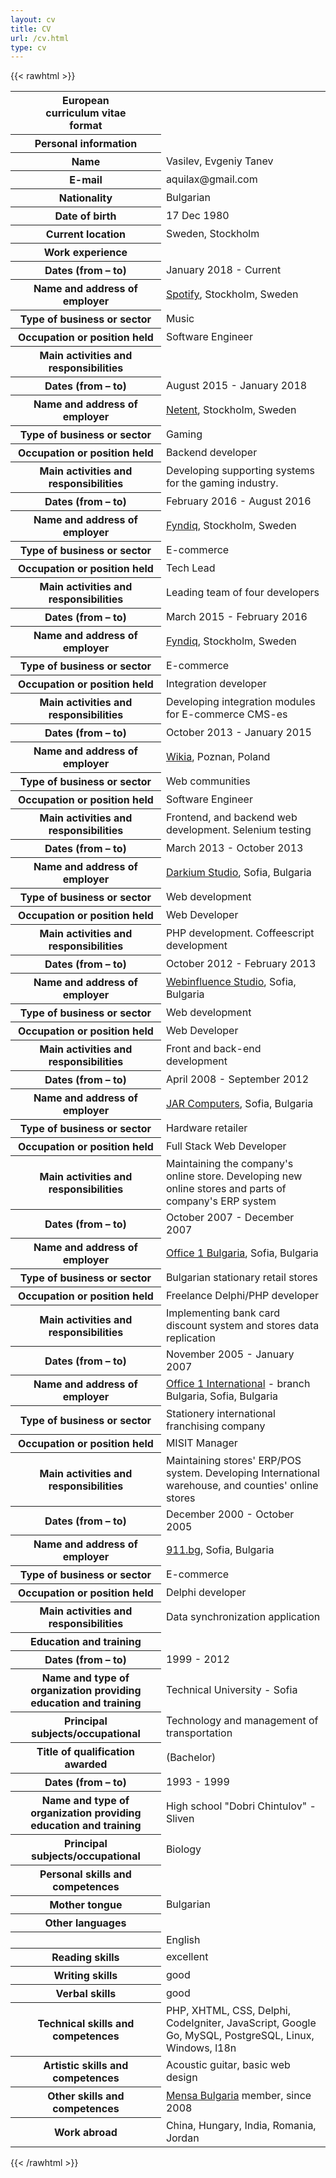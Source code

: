 ```yaml
---
layout: cv
title: CV
url: /cv.html
type: cv
---
```

{{< rawhtml >}}
<table id="cv">
  <tr>
    <th class="h1">European<br />curriculum vitae<br />format</th>
    <td></td>
  </tr>
  <tr>
    <th class="h2">Personal information</th>
    <td></td>
  </tr>
  <tr>
    <th>Name</th>
    <td itemprop="name">Vasilev, Evgeniy Tanev</td>
  </tr>
  <tr>
    <th>E-mail</th>
    <td itemprop="email">aquilax@gmail.com</td>
  </tr>
  <tr>
    <th>Nationality</th>
    <td itemprop="nationality">Bulgarian</td>
  </tr>
  <tr>
    <th>Date of birth</th>
    <td itemprop="birthDate">17 Dec 1980</td>
  </tr>
  <tr>
    <th>Current location</th>
    <td itemprop="homeLocation">Sweden, Stockholm</td>
  </tr>
  <tr>
    <th class="h2">Work experience</th>
    <td></td>
  </tr>

  <tr>
    <th>Dates (from – to)</th>
    <td class="b">January 2018 - Current</td>
  </tr>
  <tr>
    <th>Name and address of employer</th>
    <td><a itemprop="worksFor" href="project.html#spotify-ref">Spotify</a>, Stockholm, Sweden</td>
  </tr>
  <tr>
    <th>Type of business or sector</th>
    <td>Music</td>
  </tr>
  <tr>
    <th>Occupation or position held</th>
    <td itemprop="jobTitle">Software Engineer</td>
  </tr>
  <tr>
    <th>Main activities and responsibilities</th>
    <td></td>
  </tr>

  <tr>
    <th>Dates (from – to)</th>
    <td class="b">August 2015 - January 2018</td>
  </tr>
  <tr>
    <th>Name and address of employer</th>
    <td><a itemprop="worksFor" href="project.html#netent-ref">Netent</a>, Stockholm, Sweden</td>
  </tr>
  <tr>
    <th>Type of business or sector</th>
    <td>Gaming</td>
  </tr>
  <tr>
    <th>Occupation or position held</th>
    <td itemprop="jobTitle">Backend developer</td>
  </tr>
  <tr>
    <th>Main activities and responsibilities</th>
    <td>Developing supporting systems for the gaming industry.</td>
  </tr>

  <tr>
    <th>Dates (from – to)</th>
    <td class="b">February 2016 - August 2016</td>
  </tr>
  <tr>
    <th>Name and address of employer</th>
    <td><a itemprop="worksFor" href="project.html#fyndiq-ref">Fyndiq</a>, Stockholm, Sweden</td>
  </tr>
  <tr>
    <th>Type of business or sector</th>
    <td>E-commerce</td>
  </tr>
  <tr>
    <th>Occupation or position held</th>
    <td itemprop="jobTitle">Tech Lead</td>
  </tr>
  <tr>
    <th>Main activities and responsibilities</th>
    <td>Leading team of four developers</td>
  </tr>

  <tr>
    <th>Dates (from – to)</th>
    <td class="b">March 2015 - February 2016</td>
  </tr>
  <tr>
    <th>Name and address of employer</th>
    <td><a itemprop="worksFor" href="project.html#fyndiq-ref">Fyndiq</a>, Stockholm, Sweden</td>
  </tr>
  <tr>
    <th>Type of business or sector</th>
    <td>E-commerce</td>
  </tr>
  <tr>
    <th>Occupation or position held</th>
    <td itemprop="jobTitle">Integration developer</td>
  </tr>
  <tr>
    <th>Main activities and responsibilities</th>
    <td>Developing integration modules for E-commerce CMS-es</td>
  </tr>

  <tr>
    <th>Dates (from – to)</th>
    <td class="b">October 2013 - January 2015</td>
  </tr>
  <tr>
    <th>Name and address of employer</th>
    <td><a itemprop="worksFor" href="project.html#wikia-ref">Wikia</a>, Poznan, Poland</td>
  </tr>
  <tr>
    <th>Type of business or sector</th>
    <td>Web communities</td>
  </tr>
  <tr>
    <th>Occupation or position held</th>
    <td itemprop="jobTitle">Software Engineer</td>
  </tr>
  <tr>
    <th>Main activities and responsibilities</th>
    <td>Frontend, and backend web development. Selenium testing</td>
  </tr>

  <tr>
    <th>Dates (from – to)</th>
    <td class="b">March 2013 - October 2013</td>
  </tr>
  <tr>
    <th>Name and address of employer</th>
    <td><a itemprop="worksFor" href="project.html#DarkiumStudio-ref">Darkium Studio</a>, Sofia, Bulgaria</td>
  </tr>
  <tr>
    <th>Type of business or sector</th>
    <td>Web development</td>
  </tr>
  <tr>
    <th>Occupation or position held</th>
    <td itemprop="jobTitle">Web Developer</td>
  </tr>
  <tr>
    <th>Main activities and responsibilities</th>
    <td>PHP development. Coffeescript development</td>
  </tr>
  <tr>
    <th>Dates (from – to)</th>
    <td class="b">October 2012 - February 2013</td>
  </tr>
  <tr>
    <th>Name and address of employer</th>
    <td><a itemprop="worksFor" href="project.html#WebinfluenceStudio-ref">Webinfluence Studio</a>, Sofia, Bulgaria</td>
  </tr>
  <tr>
    <th>Type of business or sector</th>
    <td>Web development</td>
  </tr>
  <tr>
    <th>Occupation or position held</th>
    <td itemprop="jobTitle">Web Developer</td>
  </tr>
  <tr>
    <th>Main activities and responsibilities</th>
    <td>Front and back-end development</td>
  </tr>

  <tr>
    <th>Dates (from – to)</th>
    <td class="b">April 2008 - September 2012</td>
  </tr>
  <tr>
    <th>Name and address of employer</th>
    <td><a itemprop="worksFor" href="project.html#JARComputers-ref">JAR Computers</a>, Sofia, Bulgaria</td>
  </tr>
  <tr>
    <th>Type of business or sector</th>
    <td>Hardware retailer</td>
  </tr>
  <tr>
    <th>Occupation or position held</th>
    <td itemprop="jobTitle">Full Stack Web Developer</td>
  </tr>
  <tr>
    <th>Main activities and responsibilities</th>
    <td>Maintaining the company's online store. Developing new online stores and parts of company's ERP system</td>
  </tr>

  <tr>
    <th>Dates (from – to)</th>
    <td class="b">October 2007 - December 2007</td>
  </tr>
  <tr>
    <th>Name and address of employer</th>
    <td><a itemprop="worksFor" href="project.html">Office 1 Bulgaria</a>, Sofia, Bulgaria</td>
  </tr>
  <tr>
    <th>Type of business or sector</th>
    <td>Bulgarian stationary retail stores</td>
  </tr>
  <tr>
    <th>Occupation or position held</th>
    <td itemprop="jobTitle">Freelance Delphi/PHP developer</td>
  </tr>
  <tr>
    <th>Main activities and responsibilities</th>
    <td>Implementing bank card discount system and stores data replication</td>
  </tr>


  <tr>
    <th>Dates (from – to)</th>
    <td class="b">November 2005 - January 2007</td>
  </tr>
  <tr>
    <th>Name and address of employer</th>
    <td><a itemprop="worksFor" href="project.html#Office1International-ref">Office 1 International</a> - branch Bulgaria, Sofia, Bulgaria</td>
  </tr>
  <tr>
    <th>Type of business or sector</th>
    <td>Stationery international franchising company</td>
  </tr>
  <tr>
    <th>Occupation or position held</th>
    <td itemprop="jobTitle">MISIT Manager</td>
  </tr>
  <tr>
    <th>Main activities and responsibilities</th>
    <td>Maintaining stores' ERP/POS system. Developing International warehouse, and counties' online stores</td>
  </tr>

  <tr>
    <th>Dates (from – to)</th>
    <td class="b">December 2000 - October 2005</td>
  </tr>
  <tr>
    <th>Name and address of employer</th>
    <td><a itemprop="worksFor" href="project.html#911.bg-ref">911.bg</a>, Sofia, Bulgaria</td>
  </tr>
  <tr>
    <th>Type of business or sector</th>
    <td>E-commerce</td>
  </tr>
  <tr>
    <th>Occupation or position held</th>
    <td itemprop="jobTitle">Delphi developer</td>
  </tr>
  <tr>
    <th>Main activities and responsibilities</th>
    <td>Data synchronization application</td>
  </tr>

  <tr>
    <th class="h2">Education and training</th>
    <td></td>
  </tr>

  <tr>
    <th>Dates (from – to)</th>
    <td class="b">1999 - 2012</td>
  </tr>
  <tr>
    <th>Name and type of organization providing education and training</th>
    <td itemprop="alumniOf">Technical University - Sofia</td>
  </tr>
  <tr>
    <th>Principal subjects/occupational</th>
    <td>Technology and management of transportation</td>
  </tr>
  <tr>
    <th>Title of qualification awarded</th>
    <td>(Bachelor)</td>
  </tr>

  <tr>
    <th>Dates (from – to)</th>
    <td class="b">1993 - 1999</td>
  </tr>
  <tr>
    <th>Name and type of organization providing education and training</th>
    <td itemprop="alumniOf">High school "Dobri Chintulov" - Sliven</td>
  </tr>
  <tr>
    <th>Principal subjects/occupational</th>
    <td>Biology</td>
  </tr>

  <tr>
    <th class="h2">Personal skills and competences</th>
    <td></td>
  </tr>

  <tr>
    <th class="h3">Mother tongue</th>
    <td>Bulgarian</td>
  </tr>

  <tr>
    <th class="h3">Other languages</th>
    <td></td>
  </tr>

  <tr>
    <th></th>
    <td class="b">English</td>
  </tr>

  <tr>
    <th>Reading skills</th>
    <td>excellent</td>
  </tr>
  <tr>
    <th>Writing skills</th>
    <td>good</td>
  </tr>
  <tr>
    <th>Verbal skills</th>
    <td>good</td>
  </tr>
  <tr>
    <th class="h3">Technical skills and competences</th>
    <td>PHP, XHTML, CSS, Delphi, CodeIgniter, JavaScript, Google Go, MySQL, PostgreSQL, Linux, Windows, l18n</td>
  </tr>

  <tr>
    <th class="h3">Artistic skills and competences</th>
    <td>Acoustic guitar, basic web design</td>
  </tr>

  <tr>
    <th class="h3">Other skills and competences</th>
    <td><a itemprop="memberOf" href="http://www.mensa.bg/">Mensa Bulgaria</a> member, since 2008</td>
  </tr>
  <tr>
    <th class="h3">Work abroad</th>
    <td>China, Hungary, India, Romania, Jordan</td>
  </tr>
</table>
{{< /rawhtml >}}
